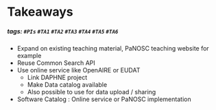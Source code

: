 # Takeaways
##### tags: `#PIs` `#TA1` `#TA2` `#TA3` `#TA4` `#TA5` `#TA6`

- Expand on existing teaching material, PaNOSC teaching website for example
- Reuse Common Search API
- Use online service like OpenAIRE or EUDAT
    - Link DAPHNE project
    - Make Data catalog available
    - Also possible to use for data upload / sharing
- Software Catalog : Online service or PaNOSC implementation
